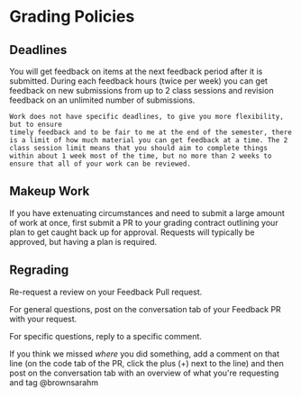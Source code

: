 # Grading Policies

## Deadlines

You will get feedback on items at the next feedback period after it is submitted.
During each feedback hours (twice per week) you can get feedback on new submissions from up to 2 class sessions and revision feedback on an unlimited number of submissions.  

```{important}
Work does not have specific deadlines, to give you more flexibility, but to ensure
timely feedback and to be fair to me at the end of the semester, there is a limit of how much material you can get feedback at a time. The 2 class session limit means that you should aim to complete things within about 1 week most of the time, but no more than 2 weeks to ensure that all of your work can be reviewed.  
```

## Makeup Work

If you have extenuating circumstances and need to submit a large amount of work at once, first submit a PR to your grading contract outlining your plan to get caught back up for approval.  Requests will typically be approved, but having a plan is required.  


## Regrading

Re-request a review on your Feedback Pull request.  

For general questions, post on the conversation tab of your Feedback PR with your request.

For specific questions, reply to a specific comment.

If you think we missed *where* you did something, add a comment on that line
(on the code tab of the PR, click the plus (+) next to the line) and then post
on the conversation tab with an overview of what you're requesting and tag @brownsarahm

